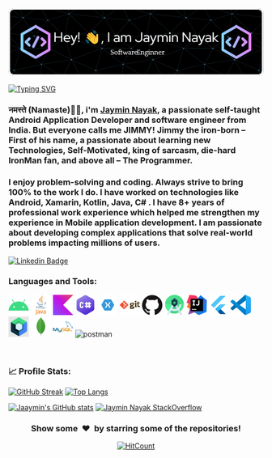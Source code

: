 ![Header](./img/jn_github_header.png)

<a href="https://git.io/typing-svg"><img src="https://readme-typing-svg.herokuapp.com?font=Fira+Code&pause=1000&color=3DDC84&random=false&width=435&lines=Android+Application+Developer;Xamarin;Self-churner;Knowledge+Seeker;Fast+Learner;The+Programmer" alt="Typing SVG" /></a>

### नमस्ते (Namaste)🙏🏻, i'm [Jaymin Nayak](https://jimmynayak.github.io/), a passionate self-taught Android Application Developer and software engineer from India. But everyone calls me JIMMY! Jimmy the iron-born – First of his name, a passionate about learning new Technologies, Self-Motivated, king of sarcasm, die-hard IronMan fan, and above all – The Programmer.

### I enjoy problem-solving and coding. Always strive to bring 100% to the work I do. I have worked on technologies like Android, Xamarin, Kotlin, Java, C# . I have 8+ years of professional work experience which helped me strengthen my experience in Mobile application development. I am passionate about developing complex applications that solve real-world problems impacting millions of users.

[![Linkedin Badge](https://img.shields.io/badge/-JimmyNayak-blue?style=flat-square&logo=Linkedin&logoColor=white&link=https://www.linkedin.com/in/jaymin-nayak/)](http://www.linkedin.com/in/jaymin-nayak)

### Languages and Tools:
<p align="left">

<img alt="Android" width="40" height="40" src="https://raw.githubusercontent.com/github/explore/8baf984947f4d9c32006bd03fa4c51ff91aadf8d/topics/android/android.png" />
<img alt="Java" width="40" height="40" src="https://raw.githubusercontent.com/github/explore/5b3600551e122a3277c2c5368af2ad5725ffa9a1/topics/java/java.png" />
<img alt="Kotlin" width="40" height="40" src="https://raw.githubusercontent.com/github/explore/4479d2a2c854198cb00160f8593519c14dc3b905/topics/kotlin/kotlin.png" />
<img alt="C#" width="40" height="40" src="https://raw.githubusercontent.com/github/explore/31ea1181d4a76262931a39ca68e0203774a69b60/topics/csharp/csharp.png" />
<img alt="Xamarin" width="40" height="40" src="https://raw.githubusercontent.com/github/explore/80688e429a7d4ef2fca1e82350fe8e3517d3494d/topics/xamarin/xamarin.png" />
<img alt="Git" width="40" height="40" src="https://raw.githubusercontent.com/github/explore/80688e429a7d4ef2fca1e82350fe8e3517d3494d/topics/git/git.png" />
<img alt="GitHub" width="40" height="40" src="https://raw.githubusercontent.com/github/explore/78df643247d429f6cc873026c0622819ad797942/topics/github/github.png"/>
<img alt="Android Studio" width="40" height="40" src="https://raw.githubusercontent.com/github/explore/44926f43f6a0d183b5965bebd1e77069ab00c26a/topics/android-studio/android-studio.png" />
<img alt="IntelliJ IDEA" width="40" height="40" src="https://raw.githubusercontent.com/github/explore/caa262eeb858e81282d6f651d6eef1f8730b54ba/topics/intellij-idea/intellij-idea.png" />
<img alt="Flutter" width="40" height="40" src="https://raw.githubusercontent.com/github/explore/cebd63002168a05a6a642f309227eefeccd92950/topics/flutter/flutter.png" />
<img alt="Visual Studio Code" width="40" height="40" src="https://raw.githubusercontent.com/github/explore/80688e429a7d4ef2fca1e82350fe8e3517d3494d/topics/visual-studio-code/visual-studio-code.png" />
<img alt="Jetpack Compose" width="40" height="40" src="https://raw.githubusercontent.com/github/explore/ae48d1ca3274c0c3a90f872e605eaef069a16771/topics/jetpack-compose/jetpack-compose.png" />
<img alt="MongoDB" width="40" height="40" src="https://raw.githubusercontent.com/devicons/devicon/master/icons/mongodb/mongodb-original.svg" />
<img alt="MySQL" width="40" height="40" src="https://raw.githubusercontent.com/devicons/devicon/master/icons/mysql/mysql-original-wordmark.svg" />
<img src="https://www.vectorlogo.zone/logos/getpostman/getpostman-icon.svg" alt="postman" width="40" height="40"/>
</p>
<br>

### 📈 Profile Stats:

[![GitHub Streak](http://github-readme-streak-stats.herokuapp.com?user=JimmyNayak&theme=transparent&hide_border=true)](https://git.io/streak-stats) [![Top Langs](https://github-readme-stats.vercel.app/api/top-langs/?username=JimmyNayak&layout=compact&theme=transparent&hide_border=true)](https://github.com/JimmyNayak/github-readme-stats)

[![Jaaymin's GitHub stats](https://github-readme-stats.vercel.app/api?username=JimmyNayak&show_icons=true&theme=transparent&hide_border=true&hide_title=true)](https://github.com/JimmyNayak)
[![Jaymin Nayak StackOverflow](https://github-readme-stackoverflow.vercel.app/?userID=5582190&theme=dark)](https://stackoverflow.com/users/5582190/jaymin)

<div align="center">
<h3 align="center">Show some &nbsp;❤️&nbsp; by starring some of the repositories!</h3>

<!--[website]: -->

[Website]: https://jimmynayak.github.io/

[![HitCount](https://hits.dwyl.com/JimmyNayak/JimmyNayak.svg?style=flat-square&show=unique)](http://hits.dwyl.com/JimmyNayak/JimmyNayak)
